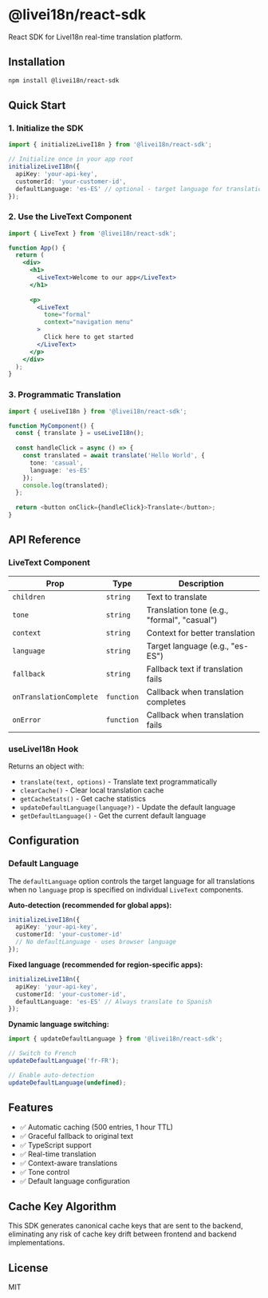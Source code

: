 # @livei18n/react-sdk

React SDK for LiveI18n real-time translation platform.

## Installation

```bash
npm install @livei18n/react-sdk
```

## Quick Start

### 1. Initialize the SDK

```typescript
import { initializeLiveI18n } from '@livei18n/react-sdk';

// Initialize once in your app root
initializeLiveI18n({
  apiKey: 'your-api-key',
  customerId: 'your-customer-id',
  defaultLanguage: 'es-ES' // optional - target language for translations
});
```

### 2. Use the LiveText Component

```jsx
import { LiveText } from '@livei18n/react-sdk';

function App() {
  return (
    <div>
      <h1>
        <LiveText>Welcome to our app</LiveText>
      </h1>
      
      <p>
        <LiveText 
          tone="formal" 
          context="navigation menu"
        >
          Click here to get started
        </LiveText>
      </p>
    </div>
  );
}
```

### 3. Programmatic Translation

```typescript
import { useLiveI18n } from '@livei18n/react-sdk';

function MyComponent() {
  const { translate } = useLiveI18n();
  
  const handleClick = async () => {
    const translated = await translate('Hello World', {
      tone: 'casual',
      language: 'es-ES'
    });
    console.log(translated);
  };
  
  return <button onClick={handleClick}>Translate</button>;
}
```

## API Reference

### LiveText Component

| Prop | Type | Description |
|------|------|-------------|
| `children` | `string` | Text to translate |
| `tone` | `string` | Translation tone (e.g., "formal", "casual") |
| `context` | `string` | Context for better translation |
| `language` | `string` | Target language (e.g., "es-ES") |
| `fallback` | `string` | Fallback text if translation fails |
| `onTranslationComplete` | `function` | Callback when translation completes |
| `onError` | `function` | Callback when translation fails |

### useLiveI18n Hook

Returns an object with:

- `translate(text, options)` - Translate text programmatically
- `clearCache()` - Clear local translation cache
- `getCacheStats()` - Get cache statistics
- `updateDefaultLanguage(language?)` - Update the default language
- `getDefaultLanguage()` - Get the current default language

## Configuration

### Default Language

The `defaultLanguage` option controls the target language for all translations when no `language` prop is specified on individual `LiveText` components.

**Auto-detection (recommended for global apps):**
```typescript
initializeLiveI18n({
  apiKey: 'your-api-key',
  customerId: 'your-customer-id'
  // No defaultLanguage - uses browser language
});
```

**Fixed language (recommended for region-specific apps):**
```typescript
initializeLiveI18n({
  apiKey: 'your-api-key',
  customerId: 'your-customer-id',
  defaultLanguage: 'es-ES' // Always translate to Spanish
});
```

**Dynamic language switching:**
```typescript
import { updateDefaultLanguage } from '@livei18n/react-sdk';

// Switch to French
updateDefaultLanguage('fr-FR');

// Enable auto-detection
updateDefaultLanguage(undefined);
```

## Features

- ✅ Automatic caching (500 entries, 1 hour TTL)
- ✅ Graceful fallback to original text
- ✅ TypeScript support
- ✅ Real-time translation
- ✅ Context-aware translations
- ✅ Tone control
- ✅ Default language configuration

## Cache Key Algorithm

This SDK generates canonical cache keys that are sent to the backend, eliminating any risk of cache key drift between frontend and backend implementations.

## License

MIT
